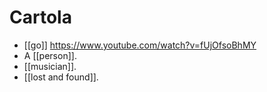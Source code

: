 # Cartola

- [[go]] https://www.youtube.com/watch?v=fUjOfsoBhMY
- A [[person]].
- [[musician]].
- [[lost and found]].


